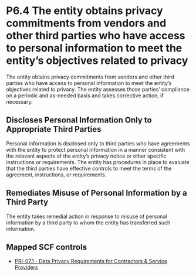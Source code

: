 # P6.4 The entity obtains privacy commitments from vendors and other third parties who have access to personal information to meet the entity’s objectives related to privacy
The entity obtains privacy commitments from vendors and other third parties who have access to personal information to meet the entity’s objectives related to privacy. The entity assesses those parties’ compliance on a periodic and as-needed basis and takes corrective action, if necessary.
## Discloses Personal Information Only to Appropriate Third Parties
Personal information is disclosed only to third parties who have agreements with the entity to protect personal information in a manner consistent with the relevant aspects of the entity’s privacy notice or other specific instructions or requirements. The entity has procedures in place to evaluate that the third parties have effective controls to meet the terms of the agreement, instructions, or requirements.
## Remediates Misuse of Personal Information by a Third Party
The entity takes remedial action in response to misuse of personal information by a third party to whom the entity has transferred such information.
## Mapped SCF controls
- [PRI-07.1 - Data Privacy Requirements for Contractors & Service Providers](../scf/pri-071-dataprivacyrequirementsforcontractors&serviceproviders.md)